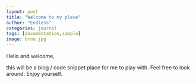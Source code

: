 ```yaml
---
layout: post
title: "Welcome to my place"
author: "Endless"
categories: journal
tags: [documentation,sample]
image: brno.jpg
---
```

Hello and welcome, 

this will be a blog / code snippet place for me to play with. Feel free to look around. Enjoy yourself. 
